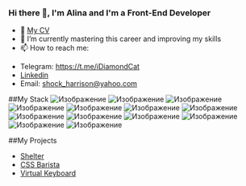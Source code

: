 ### Hi there 👋, I'm Alina and I'm a Front-End Developer

- 💾 [My CV]()
- 🌱 I’m currently mastering this career and improving my skills
- 📫 How to reach me:
* Telegram: https://t.me/iDiamondCat
* [Linkedin](https://www.linkedin.com/in/alina-poletova/)
* Email: shock_harrison@yahoo.com

##My Stack
![Изображение](https://img.shields.io/badge/HTML5-E34F26?style=for-the-badge&logo=html5&logoColor=white)
![Изображение](https://img.shields.io/badge/CSS3-1572B6?style=for-the-badge&logo=css3&logoColor=white)
![Изображение](https://img.shields.io/badge/Sass-CC6699?style=for-the-badge&logo=sass&logoColor=white)
![Изображение](https://img.shields.io/badge/JavaScript-323330?style=for-the-badge&logo=javascript&logoColor=F7DF1E)
![Изображение](https://img.shields.io/badge/TypeScript-007ACC?style=for-the-badge&logo=typescript&logoColor=white)
![Изображение](https://img.shields.io/badge/Webpack-8DD6F9?style=for-the-badge&logo=Webpack&logoColor=white)
![Изображение](https://img.shields.io/badge/Angular-DD0031?style=for-the-badge&logo=angular&logoColor=white)
![Изображение](https://img.shields.io/badge/eslint-3A33D1?style=for-the-badge&logo=eslint&logoColor=white)
![Изображение](https://img.shields.io/badge/prettier-1A2C34?style=for-the-badge&logo=prettier&logoColor=F7BA3E)
![Изображение](https://img.shields.io/badge/GIT-E44C30?style=for-the-badge&logo=git&logoColor=white)
![Изображение](https://img.shields.io/badge/Adobe%20Photoshop-31A8FF?style=for-the-badge&logo=Adobe%20Photoshop&logoColor=black)
![Изображение](https://img.shields.io/badge/Adobe%20Illustrator-FF9A00?style=for-the-badge&logo=adobe%20illustrator&logoColor=white)
![Изображение](https://img.shields.io/badge/Figma-F24E1E?style=for-the-badge&logo=figma&logoColor=white)

##My Projects
- [Shelter](https://idiamondcat.github.io/shelter/shelter/main.html)
- [CSS Barista](https://css-barista.netlify.app/)
- [Virtual Keyboard](https://idiamondcat.github.io/virtual-keyboard/virtual-keyboard/dist/index.html)


